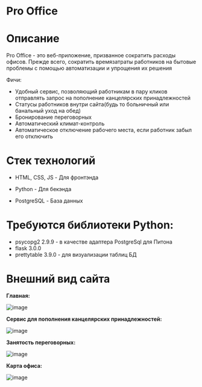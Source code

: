 # Pro Office

# Описание
Pro Office - это веб-приложение, призванное сократить расходы офисов. Прежде всего, сократить времязатраты работников на бытовые проблемы с помощью автоматизации и упрощения их решения

Фичи:
* Удобный сервис, позволяющий работникам в пару кликов отправлять запрос на пополнение канцелярских принадлежностей
* Статусы работников внутри сайта(будь то больничный или банальный уход на обед)
* Бронирование переговорных
* Автоматический климат-контроль
* Автоматическое отключение рабочего места, если работник забыл его отключить

# Стек технологий
* HTML, CSS, JS - Для фронтэнда

* Python - Для бекэнда

* PostgreSQL - База данных

# Требуются библиотеки Python:
* psycopg2 2.9.9 - в качестве адаптера PostgreSql для Питона
* flask 3.0.0
* prettytable 3.9.0 - для визуализации таблиц БД

# Внешний вид сайта
**Главная:**

![image](https://github.com/Rinkton/smart-office/assets/57531521/b29f26fb-6e3f-4cbc-9280-da2dacc0580c)

**Сервис для пополнения канцелярских принадлежностей:**

![image](https://github.com/Rinkton/smart-office/assets/57531521/7f15e0fd-036d-4296-a6c9-c1131a7d62dc)

**Занятость переговорных:**

![image](https://github.com/Rinkton/smart-office/assets/57531521/10130587-6d43-4717-b44a-ca3607deac7b)

**Карта офиса:**

![image](https://github.com/Rinkton/smart-office/assets/57531521/294132fa-0021-4bcc-b13e-99d78f1eb8ce)




